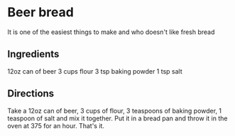 # Beer bread 
It is one of the easiest things to make and who doesn't like fresh bread

## Ingredients
12oz can of beer
3 cups flour
3 tsp baking powder
1 tsp salt

## Directions
Take a 12oz can of beer, 3 cups of flour, 3 teaspoons of baking powder, 1 teaspoon of salt and mix it together. 
Put it in a bread pan and throw it in the oven at 375 for an hour. 
That's it.
